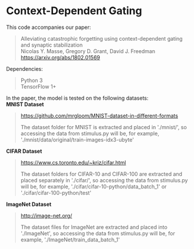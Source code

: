 # Context-Dependent Gating

This code accompanies our paper:
> Alleviating catastrophic forgetting using context-dependent gating and synaptic stabilization  
> Nicolas Y. Masse, Gregory D. Grant, David J. Freedman  
> https://arxiv.org/abs/1802.01569  

Dependencies:  
> Python 3  
> TensorFlow 1+  

In the paper, the model is tested on the following datasets:  
**MNIST Dataset**
> https://github.com/mrgloom/MNIST-dataset-in-different-formats
>
> The dataset folder for MNIST is extracted and placed in './mnist/', so accessing the data from stimulus.py will be, for example, './mnist/data/original/train-images-idx3-ubyte'

**CIFAR Dataset**
> https://www.cs.toronto.edu/~kriz/cifar.html
>
> The dataset folders for CIFAR-10 and CIFAR-100 are extracted and placed separately in './cifar/', so accessing the data from stimulus.py will be, for example, './cifar/cifar-10-python/data_batch_1' or './cifar/cifar-100-python/test'

**ImageNet Dataset**
>  http://image-net.org/
> 
> The dataset files for ImageNet are extracted and placed into './ImageNet', so accessing the data from stimulus.py will be, for example, './ImageNet/train_data_batch_1'
